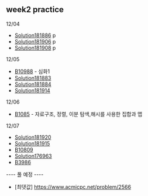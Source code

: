 ## week2 practice

12/04
- [Solution181886](ClassPractice/Solution181886.java) p
- [Solution181906](ClassPractice/Solution181906.java) p
- [Solution181908](ClassPractice/Solution181908.java) p

12/05
- [B10988](B10988.java) - 심화1 
- [Solution181883](Solution181883.java) 
- [Solution181884](Solution181884.java) 
- [Solution181914](Solution181914.java) 

12/06
- [B1085](B10815.java) - 자료구조, 정렬, 이분 탐색,해시를 사용한 집합과 맵 

12/07
- [Solution181920](Solution181920.java) 
- [Solution181915](Solution181915.java) 
- [B10809](B10809.java) 
- [Solution176963](Solution176963.java) 
- [B3986](B3986.java) 

---- 풀 예정 ----

- [최댓값]
  https://www.acmicpc.net/problem/2566